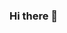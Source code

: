 ### Hi there 👋

<!--
**abahad7921/abahad7921** is a ✨ _special_ ✨ repository because its `README.md` (this file) appears on your GitHub profile.

Here are some ideas to get you started:

- 🔭 I’m currently working on my portfolio website
- 🌱 I’m currently learning JavaScript
- 👯 I’m looking to collaborate on Web Development stuff
- 🤔 I’m looking for help with React JS
- 💬 Ask me about ...
- 📫 How to reach me: twitter: @abdulahad7860
- 😄 Pronouns: he/his
- ⚡ Fun fact: ...
-->
